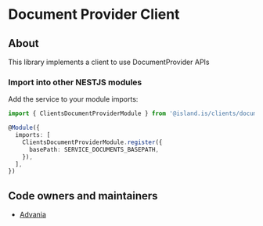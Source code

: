 # Document Provider Client

## About

This library implements a client to use DocumentProvider APIs

### Import into other NESTJS modules

Add the service to your module imports:

```typescript
import { ClientsDocumentProviderModule } from '@island.is/clients/document-provider'

@Module({
  imports: [
    ClientsDocumentProviderModule.register({
      basePath: SERVICE_DOCUMENTS_BASEPATH,
    }),
  ],
})
```

## Code owners and maintainers

- [Advania](https://github.com/orgs/island-is/teams/advania-silicon-valley/members)

